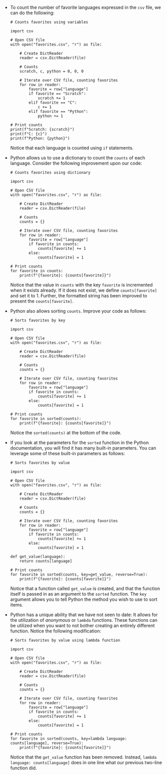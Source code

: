 
*   To count the number of favorite languages expressed in the `csv` file, we can do the following:
    
        # Counts favorites using variables
        
        import csv
        
        # Open CSV file
        with open("favorites.csv", "r") as file:
        
            # Create DictReader
            reader = csv.DictReader(file)
        
            # Counts
            scratch, c, python = 0, 0, 0
        
            # Iterate over CSV file, counting favorites
            for row in reader:
                favorite = row["language"]
                if favorite == "Scratch":
                    scratch += 1
                elif favorite == "C":
                    c += 1
                elif favorite == "Python":
                    python += 1
        
        # Print counts
        print(f"Scratch: {scratch}")
        print(f"C: {c}")
        print(f"Python: {python}")
        
    
    Notice that each language is counted using `if` statements.
    
*   Python allows us to use a dictionary to count the `counts` of each language. Consider the following improvement upon our code:
    
        # Counts favorites using dictionary
        
        import csv
        
        # Open CSV file
        with open("favorites.csv", "r") as file:
        
            # Create DictReader
            reader = csv.DictReader(file)
        
            # Counts
            counts = {}
        
            # Iterate over CSV file, counting favorites
            for row in reader:
                favorite = row["language"]
                if favorite in counts:
                    counts[favorite] += 1
                else:
                    counts[favorite] = 1
        
        # Print counts
        for favorite in counts:
            print(f"{favorite}: {counts[favorite]}")
        
    
    Notice that the value in `counts` with the key `favorite` is incremented when it exists already. If it does not exist, we define `counts[favorite]` and set it to 1. Further, the formatted string has been improved to present the `counts[favorite]`.
    
*   Python also allows sorting `counts`. Improve your code as follows:
    
        # Sorts favorites by key
        
        import csv
        
        # Open CSV file
        with open("favorites.csv", "r") as file:
        
            # Create DictReader
            reader = csv.DictReader(file)
        
            # Counts
            counts = {}
        
            # Iterate over CSV file, counting favorites
            for row in reader:
                favorite = row["language"]
                if favorite in counts:
                    counts[favorite] += 1
                else:
                    counts[favorite] = 1
        
        # Print counts
        for favorite in sorted(counts):
            print(f"{favorite}: {counts[favorite]}")
        
    
    Notice the `sorted(counts)` at the bottom of the code.
    
*   If you look at the parameters for the `sorted` function in the Python documentation, you will find it has many built-in parameters. You can leverage some of these built-in parameters as follows:
    
        # Sorts favorites by value
        
        import csv
        
        # Open CSV file
        with open("favorites.csv", "r") as file:
        
            # Create DictReader
            reader = csv.DictReader(file)
        
            # Counts
            counts = {}
        
            # Iterate over CSV file, counting favorites
            for row in reader:
                favorite = row["language"]
                if favorite in counts:
                    counts[favorite] += 1
                else:
                    counts[favorite] = 1
        
        def get_value(language):
            return counts[language]
        
        # Print counts
        for favorite in sorted(counts, key=get_value, reverse=True):
            print(f"{favorite}: {counts[favorite]}")
        
    
    Notice that a function called `get_value` is created, and that the function itself is passed in as an argument to the `sorted` function. The `key` argument allows you to tell Python the method you wish to use to sort items.
    
*   Python has a unique ability that we have not seen to date: It allows for the utilization of _anonymous_ or `lambda` functions. These functions can be utilized when you want to not bother creating an entirely different function. Notice the following modification:
    
        # Sorts favorites by value using lambda function
        
        import csv
        
        # Open CSV file
        with open("favorites.csv", "r") as file:
        
            # Create DictReader
            reader = csv.DictReader(file)
        
            # Counts
            counts = {}
        
            # Iterate over CSV file, counting favorites
            for row in reader:
                favorite = row["language"]
                if favorite in counts:
                    counts[favorite] += 1
                else:
                    counts[favorite] = 1
        
        # Print counts
        for favorite in sorted(counts, key=lambda language: counts[language], reverse=True):
            print(f"{favorite}: {counts[favorite]}")
        
    
    Notice that the `get_value` function has been removed. Instead, `lambda language: counts[language]` does in one line what our previous two-line function did.
    